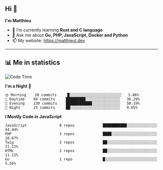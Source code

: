 ## Hi 👋
**I'm Matthieu**

- 🌱 I’m currently learning **Rust and C language**
- 💬 Ask me about **Go, PHP, JavaScript, Docker and Python**
- 📫 My website: https://matthieul.dev

-------

## 📊 Me in statistics
<!--START_SECTION:waka-->
![Code Time](http://img.shields.io/badge/Code%20Time-202%20hrs%2023%20mins-blue)

**I'm a Night 🦉** 

```text
🌞 Morning    10 commits     █░░░░░░░░░░░░░░░░░░░░░░░░   3.86% 
🌆 Daytime    94 commits     █████████░░░░░░░░░░░░░░░░   36.29% 
🌃 Evening    130 commits    ████████████░░░░░░░░░░░░░   50.19% 
🌙 Night      25 commits     ██░░░░░░░░░░░░░░░░░░░░░░░   9.65%

```


**I Mostly Code in JavaScript** 

```text
JavaScript               8 repos             ███████████░░░░░░░░░░░░░░   44.44% 
PHP                      3 repos             ████░░░░░░░░░░░░░░░░░░░░░   16.67% 
Twig                     2 repos             ██░░░░░░░░░░░░░░░░░░░░░░░   11.11% 
HTML                     2 repos             ██░░░░░░░░░░░░░░░░░░░░░░░   11.11% 
Go                       1 repo              █░░░░░░░░░░░░░░░░░░░░░░░░   5.56%

```



<!--END_SECTION:waka-->
